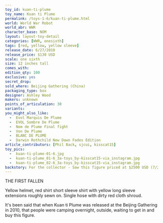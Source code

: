 ```yaml
---
toy_id: kuan-ti-plume
toy_name: Kuan ti Plume
permalink: /toys-1-6/kuan-ti-plume.html
world: World War Robot
world_abr: WWR
character_base: NOM
layout: layout-toy-detail
categories: [WWR, onesixth]
tags: [red, yellow, yellow sleeve]
release_date: 6/27/2010
release_price: $130 USD
scale: one sixth
size: 12 inches tall
comes_with: 
edition_qty: 100
exclusive: yes
secret_drop:
sold_where: Beijing Gathering (China)
packaging_type: box
designer: Ashley Wood
makers: unknown
points_of_articulation: 30
variants: 
you_might_also_like:
  -  Evol Marquis De Plume
  -  EVOL Sombre De Plume
  -  Nom de Plume Final fight
  -  Von De Plume
  -  BLANC DE PLUME 
  -  Darwin Rothchild New Dawn Fades Edition
article_contributors: [Phil Back, sjcui, kisscat15]
toy_pics:
  -  kuan-ti-plume-01-6.jpg
  -  kuan-ti-plume_01-6_3a-toys_by-kisscat15-via_instagram.jpg
  -  kuan-ti-plume_02-6_3a-toys_by-kisscat15-via_instagram.jpg
backstory: For the collector - Saw this figure priced at $2500 USD (7/25/18); <a href="/world-war-robot-story/">Read more about the WWR story</a>
---
```

THE FIRST FALLEN

Yellow helmet, red shirt short sleeve shirt with yellow long sleeve extensions roughly sewn on. Single hose with dirty red cloth shroud.

It's been said that when Kuan ti Plume was released at the Beijing Gathering in 2010, that people were camping overnight, outside, waiting to get in and buy this figure.